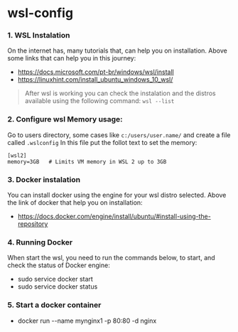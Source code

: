 # wsl-config


### 1. WSL Instalation
On the internet has, many tutorials that, can help you on installation. 
Above some links that can help you in this journey:
- https://docs.microsoft.com/pt-br/windows/wsl/install
- https://linuxhint.com/install_ubuntu_windows_10_wsl/

> After wsl is working you can check the instalation and the distros available using the following command: 
`wsl --list`

### 2. Configure wsl Memory usage:
Go to users directory, some cases like `c:/users/user.name/` and create a file called `.wslconfig`
In this file put the follot text to set the memory: 

```
[wsl2]
memory=3GB   # Limits VM memory in WSL 2 up to 3GB
```

### 3. Docker instalation
You can install docker using the engine for your wsl distro selected. 
Above the link of docker that help you on installation: 
- https://docs.docker.com/engine/install/ubuntu/#install-using-the-repository

### 4. Running Docker
When start the wsl, you need to run the commands below, to start, and check the status of Docker engine: 
- sudo service docker start
- sudo service docker status

### 5. Start a docker container
- docker run --name mynginx1 -p 80:80 -d nginx
